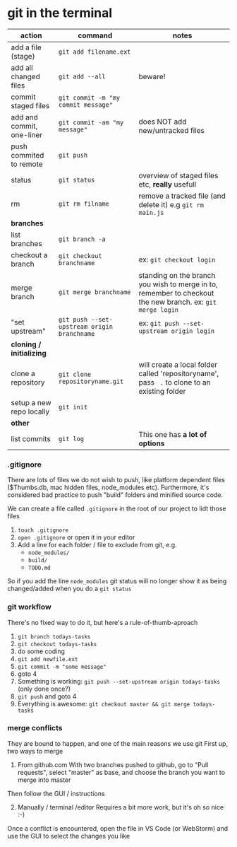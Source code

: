 # git in the terminal
| action | command | notes |
---|---|---
add a file (stage) | `git add filename.ext` | 
add all changed files | `git add --all`| beware!
commit staged files | `git commit -m "my commit message"`| 
add and commit, one-liner | `git commit -am "my message"` | does NOT add new/untracked files
push commited to remote | `git push` |
status | `git status` | overview of staged files etc, **really** usefull
rm | `git rm filname` | remove a tracked file (and delete it) e.g `git rm main.js`
**branches** | |
list branches | `git branch -a` | 
checkout a branch | `git checkout branchname`| ex: `git checkout login`
merge branch | `git merge branchname` | standing on the branch you wish to merge in to, remember to checkout the new branch. ex: `git merge login`
"set upstream" | `git push --set-upstream origin branchname` | ex: `git push --set-upstream origin login`
**cloning / initializing** ||
clone a repository | `git clone repositoryname.git` | will create a local folder called 'repositoryname', pass ` .` to clone to an existing folder
setup a new repo locally | `git init`| 
**other** | |
list commits | `git log`| This one has **a lot of options**

### .gitignore
There are lots of files we do not wish to push, like platform dependent files ($Thumbs.db, mac hidden files, node_modules etc). Furthermore, it's considered bad practice to push "build" folders and minified source code.

We can create a file called `.gitignore` in the root of our project to lidt those files
1. `touch .gitignore`
2. `open .gitignore` or open it in your editor
3. Add a line for each folder / file to exclude from git, e.g.
    * `node_modules/`
    * `build/`
    * `TODO.md`

So if you add the line `node_modules` git status will no longer show it as being changed/added when you do a `git status`

### git workflow
There's no fixed way to do it, but here's a rule-of-thumb-aproach
1. `git branch todays-tasks`
2. `git checkout todays-tasks`
3. do some coding
4. `git add newfile.ext`
5. `git commit -m "some message"`
6. goto 4
7. Something is working: `git push --set-upstream origin todays-tasks` (only done once?)
8. `git push` and goto 4
9. Everything is awesome: `git checkout master && git merge todays-tasks`

### merge conflicts
They are bound to happen, and one of the main reasons we use git
First up, two ways to merge
1. From github.com
With two branches pushed to github, go to "Pull requests", select "master" as base, and choose the branch you want to merge into master

Then follow the GUI / instructions

2. Manually / terminal /editor
Requires a bit more work, but it's oh so nice :-)

Once a conflict is encountered, open the file in VS Code (or WebStorm) and use the GUI to select the changes you like

